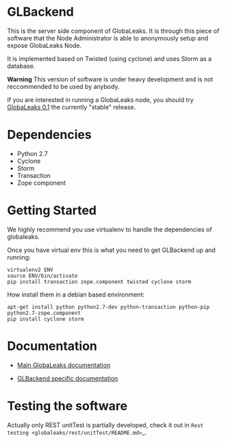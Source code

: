 # GLBackend

This is the server side component of GlobaLeaks. It is through this piece of
software that the Node Administrator is able to anonymously setup and expose
GlobaLeaks Node.

It is implemented based on Twisted (using cyclone) and uses Storm as a
database.

**Warning** This version of software is under heavy development and is not
reccommended to be used by anybody.

If you are interested in running a GlobaLeaks node, you should try
[GlobaLeaks 0.1](https://github.com/globaleaks/globaleaks-0.1) the currently
"stable" release.

# Dependencies

* Python 2.7
* Cyclone
* Storm
* Transaction
* Zope component


# Getting Started

We highly recommend you use virtualenv to handle the dependencies of
globaleaks.

Once you have virtual env this is what you need to get GLBackend up and
running:

    virtualenv2 ENV
    source ENV/bin/activate
    pip install transaction zope.component twisted cyclone storm

How install them in a debian based environment:

    apt-get install python python2.7-dev python-transaction python-pip python2.7-zope.component
    pip install cyclone storm

# Documentation

  * [Main GlobaLeaks documentation](https://github.com/globaleaks/GlobaLeaks/wiki/Home)

  * [GLBackend specific documentation](https://github.com/globaleaks/GLBackend/wiki/Home)

# Testing the software

Actually only REST unitTest is partially developed, check it out in `Rest testing <globaleaks/rest/unitTest/README.md>`_.

